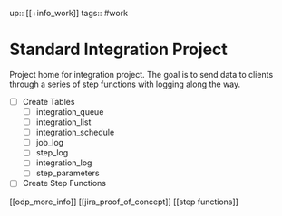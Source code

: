 up:: [[+info_work]]
tags:: #work 

# Standard Integration Project
Project home for integration project.
The goal is to send data to clients through a series of step functions with logging along the way.

- [ ] Create Tables
	- [ ] integration_queue
	- [ ] integration_list
	- [ ] integration_schedule
	- [ ] job_log
	- [ ] step_log
	- [ ] integration_log
	- [ ] step_parameters
- [ ] Create Step Functions

[[odp_more_info]]
[[jira_proof_of_concept]]
[[step functions]]